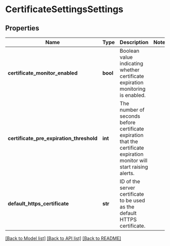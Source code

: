 # CertificateSettingsSettings

## Properties
Name | Type | Description | Notes
------------ | ------------- | ------------- | -------------
**certificate_monitor_enabled** | **bool** | Boolean value indicating whether certificate expiration monitoring is enabled. | 
**certificate_pre_expiration_threshold** | **int** | The number of seconds before certificate expiration that the certificate expiration monitor will start raising alerts. | 
**default_https_certificate** | **str** | ID of the server certificate to be used as the default HTTPS certificate. | 

[[Back to Model list]](../README.md#documentation-for-models) [[Back to API list]](../README.md#documentation-for-api-endpoints) [[Back to README]](../README.md)


